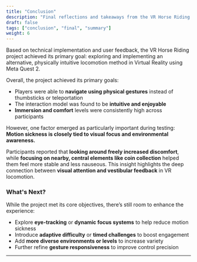 ```yaml
---
title: "Conclusion"
description: "Final reflections and takeaways from the VR Horse Riding project."
draft: false
tags: ["conclusion", "final", "summary"]
weight: 6
---
```



Based on technical implementation and user feedback, the VR Horse Riding project achieved its primary goal: exploring and implementing an alternative, physically intuitive locomotion method in Virtual Reality using Meta Quest 2.


Overall, the project achieved its primary goals:

- Players were able to **navigate using physical gestures** instead of thumbsticks or teleportation  
- The interaction model was found to be **intuitive and enjoyable**  
- **Immersion and comfort** levels were consistently high across participants

However, one factor emerged as particularly important during testing:  
 **Motion sickness is closely tied to visual focus and environmental awareness.**

Participants reported that **looking around freely increased discomfort**, while **focusing on nearby, central elements like coin collection** helped them feel more stable and less nauseous. This insight highlights the deep connection between **visual attention and vestibular feedback** in VR locomotion.


### What's Next?

While the project met its core objectives, there’s still room to enhance the experience:
- Explore **eye-tracking** or **dynamic focus systems** to help reduce motion sickness
- Introduce **adaptive difficulty** or **timed challenges** to boost engagement  
- Add **more diverse environments or levels** to increase variety  
- Further refine **gesture responsiveness** to improve control precision  




---
